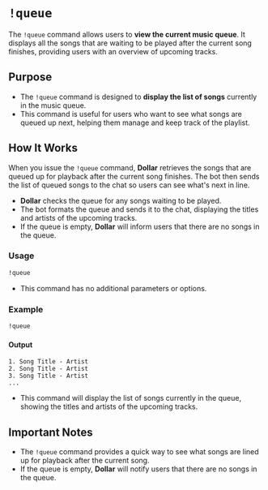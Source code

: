 # `!queue`

The `!queue` command allows users to **view the current music queue**. It displays all the songs that are waiting to be played after the current song finishes, providing users with an overview of upcoming tracks.

## Purpose
- The `!queue` command is designed to **display the list of songs** currently in the music queue.
- This command is useful for users who want to see what songs are queued up next, helping them manage and keep track of the playlist.

## How It Works
When you issue the `!queue` command, **Dollar** retrieves the songs that are queued up for playback after the current song finishes. The bot then sends the list of queued songs to the chat so users can see what's next in line.

- **Dollar** checks the queue for any songs waiting to be played.
- The bot formats the queue and sends it to the chat, displaying the titles and artists of the upcoming tracks.
- If the queue is empty, **Dollar** will inform users that there are no songs in the queue.

### Usage

```bash
!queue
```

- This command has no additional parameters or options.

### Example

```bash
!queue
```

#### Output

```
1. Song Title - Artist
2. Song Title - Artist
3. Song Title - Artist
...
```

- This command will display the list of songs currently in the queue, showing the titles and artists of the upcoming tracks.

## Important Notes

- The `!queue` command provides a quick way to see what songs are lined up for playback after the current song.
- If the queue is empty, **Dollar** will notify users that there are no songs in the queue.
